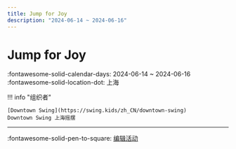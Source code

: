 ```yaml
---
title: Jump for Joy
description: "2024-06-14 ~ 2024-06-16"
---
```


# Jump for Joy 

:fontawesome-solid-calendar-days: 2024-06-14 ~ 2024-06-16  
:fontawesome-solid-location-dot: 上海  

!!! info "组织者"

    [Downtown Swing](https://swing.kids/zh_CN/downtown-swing)  
    Downtown Swing 上海摇摆  

---

:fontawesome-solid-pen-to-square: [编辑活动](https://github.com/swingdance/events/issues/new?assignees=&labels=update+event&projects=&template=03-update_entity.yml&title=Update%20Event%3A%202024%2Fzh_CN%20%E2%80%A2%20Jump%20for%20Joy&region=zh_CN&year=2024&id=jump-for-joy-2024&name=Jump%20for%20Joy&org_id=downtown-swing)
